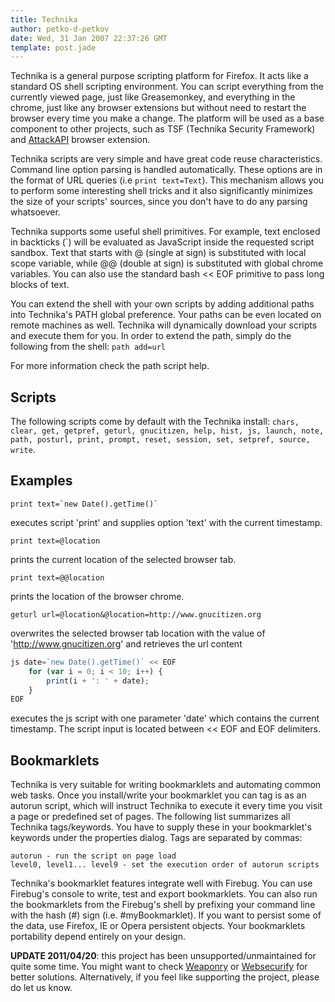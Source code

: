 ```yaml
---
title: Technika
author: petko-d-petkov
date: Wed, 31 Jan 2007 22:37:26 GMT
template: post.jade
---
```


Technika is a general purpose scripting platform for Firefox. It acts like a standard OS shell scripting environment. You can script everything from the currently viewed page, just like Greasemonkey, and everything in the chrome, just like any browser extensions but without need to restart the browser every time you make a change. The platform will be used as a base component to other projects, such as TSF (Technika Security Framework) and [AttackAPI](/blog/attackapi) browser extension.

Technika scripts are very simple and have great code reuse characteristics. Command line option parsing is handled automatically. These options are in the format of URL queries (i.e `print text=Text`). This mechanism allows you to perform some interesting shell tricks and it also significantly minimizes the size of your scripts' sources, since you don't have to do any parsing whatsoever.

Technika supports some useful shell primitives. For example, text enclosed in backticks (`) will be evaluated as JavaScript inside the requested script sandbox. Text that starts with @ (single at sign) is substituted with local scope variable, while @@ (double at sign) is substituted with global chrome variables. You can also use the standard bash << EOF primitive to pass long blocks of text.

You can extend the shell with your own scripts by adding additional paths into Technika's PATH global preference. Your paths can be even located on remote machines as well. Technika will dynamically download your scripts and execute them for you. In order to extend the path, simply do the following from the shell: `path add=url`

For more information check the path script help.

## Scripts

The following scripts come by default with the Technika install: `chars, clear, get, getpref, geturl, gnucitizen, help, hist, js, launch, note, path, posturl, print, prompt, reset, session, set, setpref, source, write`.

## Examples

	print text=`new Date().getTime()`

executes script 'print' and supplies option 'text' with the current timestamp.

	print text=@location

prints the current location of the selected browser tab.

	print text=@@location

prints the location of the browser chrome.

	geturl url=@location&@location=http://www.gnucitizen.org

overwrites the selected browser tab location with the value of 'http://www.gnucitizen.org' and retrieves the url content

```javascript
js date=`new Date().getTime()` << EOF
    for (var i = 0; i < 10; i++) {
        print(i + ': ' + date);
    }
EOF
```

executes the js script with one parameter 'date' which contains the current timestamp. The script input is located between << EOF and EOF delimiters.

## Bookmarklets

Technika is very suitable for writing bookmarklets and automating common web tasks. Once you install/write your bookmarklet you can tag is as an autorun script, which will instruct Technika to execute it every time you visit a page or predefined set of pages. The following list summarizes all Technika tags/keywords. You have to supply these in your bookmarklet's keywords under the properties dialog. Tags are separated by commas:

	autorun - run the script on page load
	level0, level1... level9 - set the execution order of autorun scripts

Technika's bookmarklet features integrate well with Firebug. You can use Firebug's console to write, test and export bookmarklets. You can also run the bookmarklets from the Firebug's shell by prefixing your command line with the hash (#) sign (i.e. #myBookmarklet). If you want to persist some of the data, use Firefox, IE or Opera persistent objects. Your bookmarklets portability depend entirely on your design.

**UPDATE 2011/04/20**: this project has been unsupported/unmaintained for quite some time. You might want to check [Weaponry](http://weaponry.gnucitizen.org) or [Websecurify](http://www.websecurify.com) for better solutions. Alternatively, if you feel like supporting the project, please do let us know.
